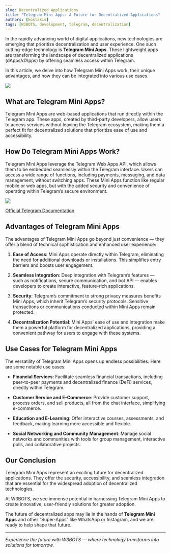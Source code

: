 ```yaml
---
slug: Decentralized Applications
title: "Telegram Mini Apps: A Future for Decentralized Applications"
authors: [kostakis]
tags: [W3BOTS, development, telegram, decentralization]
---
```


In the rapidly advancing world of digital applications, new technologies are emerging that prioritize decentralization and user experience. One such cutting-edge technology is **Telegram Mini Apps**. These lightweight apps are transforming the landscape of decentralized applications (dApps/d’Apps) by offering seamless access within Telegram. 

In this article, we delve into how Telegram Mini Apps work, their unique advantages, and how they can be integrated into various use cases.

![](https://cdn-images-1.medium.com/max/1600/1*0UrMllPPNOv4CYgHn7qgVw.gif)

## What are Telegram Mini Apps?
Telegram Mini Apps are web-based applications that run directly within the Telegram app. These apps, created by third-party developers, allow users to access services without leaving the Telegram ecosystem, making them a perfect fit for decentralized solutions that prioritize ease of use and accessibility.

## How Do Telegram Mini Apps Work?
Telegram Mini Apps leverage the Telegram Web Apps API, which allows them to be embedded seamlessly within the Telegram interface. Users can access a wide range of functions, including payments, messaging, and data management, without switching apps. These Mini Apps function like regular mobile or web apps, but with the added security and convenience of operating within Telegram’s secure environment.

![](https://cdn-images-1.medium.com/max/1600/1*DgZSnt5lZ8XTu5Vt5P_mUw.png)

  [Official Telegram Documentation](https://core.telegram.org/bots/webapps)


## Advantages of Telegram Mini Apps
The advantages of Telegram Mini Apps go beyond just convenience — they offer a blend of technical sophistication and enhanced user experience:

1. **Ease of Access**: Mini Apps operate directly within Telegram, eliminating the need for additional downloads or installations. This simplifies entry barriers and boosts user engagement.

2. **Seamless Integration**: Deep integration with Telegram’s features — such as notifications, secure communication, and bot API — enables developers to create interactive, feature-rich applications.

3. **Security**: Telegram’s commitment to strong privacy measures benefits Mini Apps, which inherit Telegram’s security protocols. Sensitive transactions or communications conducted within Mini Apps remain protected.

4. **Decentralization Potential**: Mini Apps’ ease of use and integration make them a powerful platform for decentralized applications, providing a convenient pathway for users to engage with these systems.

## Use Cases for Telegram Mini Apps
The versatility of Telegram Mini Apps opens up endless possibilities. Here are some notable use cases:

- **Financial Services**: Facilitate seamless financial transactions, including peer-to-peer payments and decentralized finance (DeFi) services, directly within Telegram.

- **Customer Service and E-Commerce**: Provide customer support, process orders, and sell products, all from the chat interface, simplifying e-commerce.

- **Education and E-Learning**: Offer interactive courses, assessments, and feedback, making learning more accessible and flexible.

- **Social Networking and Community Management**: Manage social networks and communities with tools for group management, interactive polls, and collaborative projects.

## Our Conclusion
Telegram Mini Apps represent an exciting future for decentralized applications. They offer the security, accessibility, and seamless integration that are essential for the widespread adoption of decentralized technologies. 

At W3BOTS, we see immense potential in harnessing Telegram Mini Apps to create innovative, user-friendly solutions for greater adoption.

The future of decentralized apps may lie in the hands of **Telegram Mini Apps** and other “Super-Apps” like WhatsApp or Instagram, and we are ready to help shape that future.

***
*Experience the future with W3BOTS — where technology transforms into solutions for tomorrow.*